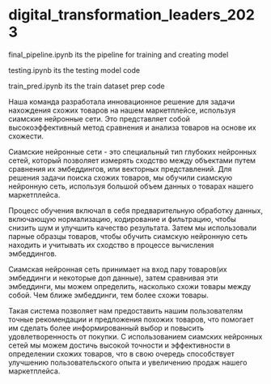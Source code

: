 # digital_transformation_leaders_2023

final_pipeline.ipynb its the pipeline for training and creating model

testing.ipynb its the testing model code

train_pred.ipynb its the train dataset prep code


Наша команда разработала инновационное решение для задачи нахождения схожих товаров на нашем маркетплейсе, используя сиамские нейронные сети. Это представляет собой высокоэффективный метод сравнения и анализа товаров на основе их схожести.

Сиамские нейронные сети - это специальный тип глубоких нейронных сетей, который позволяет измерять сходство между объектами путем сравнения их эмбеддингов, или векторных представлений. Для решения задачи поиска схожих товаров, мы обучили сиамскую нейронную сеть, используя большой объем данных о товарах нашего маркетплейса.

Процесс обучения включал в себя предварительную обработку данных, включающую нормализацию, кодирование и фильтрацию, чтобы снизить шум и улучшить качество результата. Затем мы использовали парные образцы товаров, чтобы обучить сиамскую нейронную сеть находить и учитывать их сходство в процессе вычисления эмбеддингов.

Сиамская нейронная сеть принимает на вход пару товаров(их эмбеддинги и некоторые доп данные), затем сравнивая эти эмбеддинги, мы можем определить, насколько схожи товары между собой. Чем ближе эмбеддинги, тем более схожи товары.

Такая система позволяет нам предоставить нашим пользователям точные рекомендации и предложения похожих товаров, что помогает им сделать более информированный выбор и повысить удовлетворенность от покупки. С использованием сиамских нейронных сетей мы можем достичь высокой точности и эффективности в определении схожих товаров, что в свою очередь способствует улучшению пользовательского опыта и увеличению продаж нашего маркетплейса.
